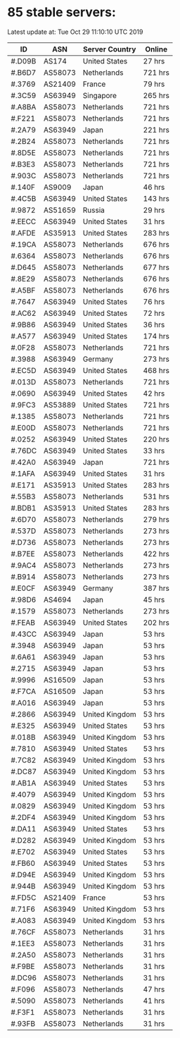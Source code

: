# 85 stable servers:

Latest update at: Tue Oct 29 11:10:10 UTC 2019

| ID | ASN | Server Country | Online |
| -- | --- | -------------- | ------ |
| #.D09B | AS174 | United States | 27 hrs |
| #.B6D7 | AS58073 | Netherlands | 721 hrs |
| #.3769 | AS21409 | France | 79 hrs |
| #.3C59 | AS63949 | Singapore | 265 hrs |
| #.A8BA | AS58073 | Netherlands | 721 hrs |
| #.F221 | AS58073 | Netherlands | 721 hrs |
| #.2A79 | AS63949 | Japan | 221 hrs |
| #.2B24 | AS58073 | Netherlands | 721 hrs |
| #.8D5E | AS58073 | Netherlands | 721 hrs |
| #.B3E3 | AS58073 | Netherlands | 721 hrs |
| #.903C | AS58073 | Netherlands | 721 hrs |
| #.140F | AS9009 | Japan | 46 hrs |
| #.4C5B | AS63949 | United States | 143 hrs |
| #.9872 | AS51659 | Russia | 29 hrs |
| #.EECC | AS63949 | United States | 31 hrs |
| #.AFDE | AS35913 | United States | 283 hrs |
| #.19CA | AS58073 | Netherlands | 676 hrs |
| #.6364 | AS58073 | Netherlands | 676 hrs |
| #.D645 | AS58073 | Netherlands | 677 hrs |
| #.8E29 | AS58073 | Netherlands | 676 hrs |
| #.A5BF | AS58073 | Netherlands | 676 hrs |
| #.7647 | AS63949 | United States | 76 hrs |
| #.AC62 | AS63949 | United States | 72 hrs |
| #.9B86 | AS63949 | United States | 36 hrs |
| #.A577 | AS63949 | United States | 174 hrs |
| #.0F28 | AS58073 | Netherlands | 721 hrs |
| #.3988 | AS63949 | Germany | 273 hrs |
| #.EC5D | AS63949 | United States | 468 hrs |
| #.013D | AS58073 | Netherlands | 721 hrs |
| #.0690 | AS63949 | United States | 42 hrs |
| #.9FC3 | AS53889 | United States | 721 hrs |
| #.1385 | AS58073 | Netherlands | 721 hrs |
| #.E00D | AS58073 | Netherlands | 721 hrs |
| #.0252 | AS63949 | United States | 220 hrs |
| #.76DC | AS63949 | United States | 33 hrs |
| #.42A0 | AS63949 | Japan | 721 hrs |
| #.1AFA | AS63949 | United States | 31 hrs |
| #.E171 | AS35913 | United States | 283 hrs |
| #.55B3 | AS58073 | Netherlands | 531 hrs |
| #.BDB1 | AS35913 | United States | 283 hrs |
| #.6D70 | AS58073 | Netherlands | 279 hrs |
| #.537D | AS58073 | Netherlands | 273 hrs |
| #.D736 | AS58073 | Netherlands | 273 hrs |
| #.B7EE | AS58073 | Netherlands | 422 hrs |
| #.9AC4 | AS58073 | Netherlands | 273 hrs |
| #.B914 | AS58073 | Netherlands | 273 hrs |
| #.E0CF | AS63949 | Germany | 387 hrs |
| #.98D6 | AS4694 | Japan | 45 hrs |
| #.1579 | AS58073 | Netherlands | 273 hrs |
| #.FEAB | AS63949 | United States | 202 hrs |
| #.43CC | AS63949 | Japan | 53 hrs |
| #.3948 | AS63949 | Japan | 53 hrs |
| #.6A61 | AS63949 | Japan | 53 hrs |
| #.2715 | AS63949 | Japan | 53 hrs |
| #.9996 | AS16509 | Japan | 53 hrs |
| #.F7CA | AS16509 | Japan | 53 hrs |
| #.A016 | AS63949 | Japan | 53 hrs |
| #.2866 | AS63949 | United Kingdom | 53 hrs |
| #.E325 | AS63949 | United States | 53 hrs |
| #.018B | AS63949 | United Kingdom | 53 hrs |
| #.7810 | AS63949 | United States | 53 hrs |
| #.7C82 | AS63949 | United Kingdom | 53 hrs |
| #.DC87 | AS63949 | United Kingdom | 53 hrs |
| #.AB1A | AS63949 | United States | 53 hrs |
| #.4079 | AS63949 | United Kingdom | 53 hrs |
| #.0829 | AS63949 | United Kingdom | 53 hrs |
| #.2DF4 | AS63949 | United Kingdom | 53 hrs |
| #.DA11 | AS63949 | United States | 53 hrs |
| #.D282 | AS63949 | United Kingdom | 53 hrs |
| #.E702 | AS63949 | United States | 53 hrs |
| #.FB60 | AS63949 | United States | 53 hrs |
| #.D94E | AS63949 | United Kingdom | 53 hrs |
| #.944B | AS63949 | United Kingdom | 53 hrs |
| #.FD5C | AS21409 | France | 53 hrs |
| #.71F6 | AS63949 | United Kingdom | 53 hrs |
| #.A083 | AS63949 | United Kingdom | 53 hrs |
| #.76CF | AS58073 | Netherlands | 31 hrs |
| #.1EE3 | AS58073 | Netherlands | 31 hrs |
| #.2A50 | AS58073 | Netherlands | 31 hrs |
| #.F9BE | AS58073 | Netherlands | 31 hrs |
| #.DC96 | AS58073 | Netherlands | 31 hrs |
| #.F096 | AS58073 | Netherlands | 47 hrs |
| #.5090 | AS58073 | Netherlands | 41 hrs |
| #.F3F1 | AS58073 | Netherlands | 31 hrs |
| #.93FB | AS58073 | Netherlands | 31 hrs |

